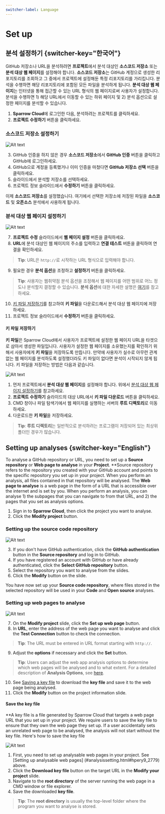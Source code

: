 ```yaml
---
switcher-label: Language
---
```

# Set up

## 분석 설정하기 {switcher-key="한국어"}

GitHub 저장소나 URL을 분석하려면 **프로젝트**에서 분석 대상인 **소스코드 저장소** 또는 **분석 대상 웹 페이지**를 설정해야 합니다. **소스코드 저장소**는 GitHub 계정으로 생성한 리포지토리를 조회하고 그 중에서 프로젝트에 설정해둔 특정 리포지토리를 가리킵니다. 분석을 수행하면 해당 리포지토리에 포함된 모든 파일을 분석하게 됩니다. **분석 대상 웹 페이지**는 인터넷을 통해 접근할 수 있는 URL 형식의 웹 페이지로써 사용자가 설정합니다. 분석을 수행하면 1) 해당 URL에서 이동할 수 있는 하위 페이지 및 2) 분석 옵션으로 설정한 페이지를 분석할 수 있습니다.


1. **Sparrow Cloud**에 로그인한 다음, 분석하려는 프로젝트를 클릭하세요.
2. **프로젝트 수정하기** 버튼을 클릭하세요.


### 소스코드 저장소 설정하기 

<img src="modifyProj01.png" alt="Alt text"/>

3. GitHub 인증을 하지 않은 경우 **소스코드 저장소**에서 **GitHub 인증** 버튼을 클릭하고 GitHub에 로그인하세요.
4. GitHub으로 계정을 등록했거나 이미 인증을 마쳤다면 **GitHub 저장소 선택** 버튼을 클릭하세요.
5. 슬라이드에서 분석할 저장소를 선택하세요.
6. 프로젝트 정보 슬라이드에서 **수정하기** 버튼을 클릭하세요.

이제 **소스코드 저장소**를 설정했습니다. 여기에서 선택한 저장소에 저장된 파일을 **소스코드** 및 **오픈소스** 분석에서 사용하게 됩니다.

### 분석 대상 웹 페이지 설정하기 

<img src="modifyProj03.png" alt="Alt text"/>

7. **프로젝트 수정** 슬라이드에서 **웹 페이지 설정** 버튼을 클릭하세요.
8. **URL**에 분석 대상인 웹 페이지의 주소를 입력하고 **연결 테스트** 버튼을 클릭하여 연결을 확인하세요.
> **Tip**: URL은 `http://`로 시작하는 URL 형식으로 입력해야 합니다.
9. 필요한 경우 **분석 옵션**을 조정하고 **설정하기** 버튼을 클릭하세요.
> **Tip**: 사용자는 웹취약점 분석 옵션을 조정해서 웹 페이지를 어떤 범위로 어느 정도나 분석할지 결정할 수 있습니다. **분석 옵션**에 대한 자세한 설명은 [여기](Analysis-Option.md)를 참고하세요.
10. [키 파일 저장하기](#analysissetting.html#hpery9_1989)를 참고하여 **키 파일**을 다운로드해서 분석 대상 웹 페이지에 저장하세요.
11. 프로젝트 정보 슬라이드에서 **수정하기** 버튼을 클릭하세요.


#### 키 파일 저장하기 

**키 파일**은 Sparrow Cloud에서 사용자가 프로젝트에 설정한 웹 페이지 URL을 타겟으로 삼아서 생성한 파일입니다. 사용자가 설정한 웹 페이지를 소유했는지를 확인하기 위해서 사용자에게 **키 파일**을 저장하도록 만듭니다. 만약에 사용자가 실수로 아무런 관계 없는 웹 페이지를 분석하도록 설정했더라도 키 파일이 없다면 분석이 시작되지 않게 됩니다.
키 파일을 저장하는 방법은 다음과 같습니다.

<img src="modifyProj04.png" alt="Alt text"/>

1. 먼저 프로젝트에서 **분석 대상 웹 페이지**를 설정해야 합니다. 위에서 [분석 대상 웹 페이지 설정하기](#analysissetting.html#hpery9_2779)를 참고하세요.
2. **프로젝트 수정하기** 슬라이드의 대상 URL에서 **키 파일 다운로드** 버튼을 클릭하세요.
3. CMD 창이나 파일 탐색기에서 웹 페이지를 실행하는 서버의 **루트 디렉토리**로 이동하세요.
4. 다운로드한 **키 파일**을 저장하세요.

> **Tip**: **루트 디렉토리**는 일반적으로 분석하려는 프로그램이 저장되어 있는 최상위 폴더인 경우가 많습니다.



## Setting up analyses {switcher-key="English"}

To analyse a GitHub repository or URL, you need to set up a **Source repository** or **Web page to analyse** in your **Project**. **Source repository refers to the repository you created with your GitHub account and points to the specific repository you set up in your project. When you perform an analysis, all files contained in that repository will be analysed. The **Web page to analyse** is a web page in the form of a URL that is accessible over the internet and is set by you. When you perform an analysis, you can analyse 1) the subpages that you can navigate to from that URL, and 2) the pages that you set as analysis options.


1. Sign in to **Sparrow Cloud**, then click the project you want to analyse.
2. Click the **Modify project** button.


### Setting up the source code repository 

<img src="modifyProj01.png" alt="Alt text"/>

3. If you don't have GitHub authentication, click the **GitHub authentication** button in the **Source repository** and log in to GitHub.
4. If you have registered an account with GitHub or have already authenticated, click the **Select GitHub repository** button.
5. Select the repository you want to analyse from the slides.
6. Click the **Modify** button on the slide.


You have now set up your **Source code repository**, where files stored in the selected repository will be used in your **Code** and **Open source** analyses.


### Setting up web pages to analyse 

<img src="modifyProj03.png" alt="Alt text"/>

7. On the **Modify project** slide, click the **Set up web page** button.
8. In **URL**, enter the address of the web page you want to analyse and click the **Test Connection** button to check the connection.
> **Tip**: The URL must be entered in URL format starting with `http://`.
9. Adjust the **options** if necessary and click the **Set** button.
> **Tip**: Users can adjust the web app analysis options to determine which web pages will be analysed and to what extent. For a detailed description of **Analysis Options**, see [here](Analysis-Option.md).
10. See [Saving a key file](#analysissetting.html#hpery9_1989) to download the **key file** and save it to the web page being analysed.
11. Click the **Modify** button on the project information slide.


#### Save the key file 

**A key file is a file generated by Sparrow Cloud that targets a web page URL that you set up in your project. We require users to save the key file to ensure that they own the web page they set up. If a user accidentally sets an unrelated web page to be analysed, the analysis will not start without the key file.
Here's how to save the key file

<img src="modifyProj04.png" alt="Alt text"/>

1. First, you need to set up analysable web pages in your project. See [Setting up analysable web pages] (#analysissetting.html#hpery9_2779) above.
2. Click the **Download key file** button on the target URL in the **Modify your project** slide.
3. Navigate to the **root directory** of the server running the web page in a CMD window or file explorer.
4. Save the downloaded **key file**.

> **Tip**: The **root directory** is usually the top-level folder where the program you want to analyse is stored.
 
